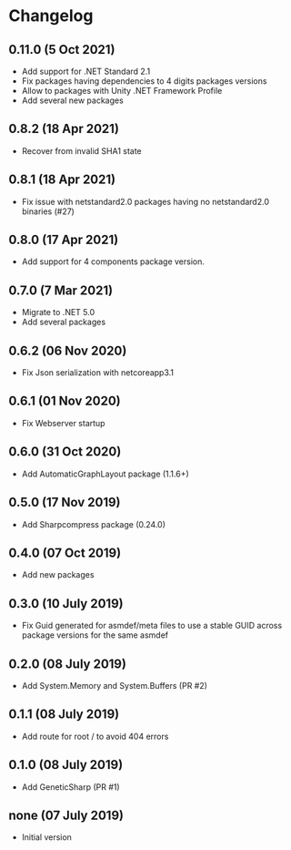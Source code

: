 # Changelog

## 0.11.0 (5 Oct 2021)
- Add support for .NET Standard 2.1
- Fix packages having dependencies to 4 digits packages versions
- Allow to packages with Unity .NET Framework Profile
- Add several new packages

## 0.8.2 (18 Apr 2021)
- Recover from invalid SHA1 state

## 0.8.1 (18 Apr 2021)
- Fix issue with netstandard2.0 packages having no netstandard2.0 binaries (#27)

## 0.8.0 (17 Apr 2021)
- Add support for 4 components package version.

## 0.7.0 (7 Mar 2021)
- Migrate to .NET 5.0
- Add several packages

## 0.6.2 (06 Nov 2020)
- Fix Json serialization with netcoreapp3.1

## 0.6.1 (01 Nov 2020)
- Fix Webserver startup

## 0.6.0 (31 Oct 2020)
- Add AutomaticGraphLayout package (1.1.6+)

## 0.5.0 (17 Nov 2019)
- Add Sharpcompress package (0.24.0)

## 0.4.0 (07 Oct 2019)
- Add new packages

## 0.3.0 (10 July 2019)
- Fix Guid generated for asmdef/meta files to use a stable GUID across package versions for the same asmdef

## 0.2.0 (08 July 2019)
- Add System.Memory and System.Buffers (PR #2)

## 0.1.1 (08 July 2019)
- Add route for root / to avoid 404 errors

## 0.1.0 (08 July 2019)
- Add GeneticSharp (PR #1)

## none (07 July 2019)
- Initial version
